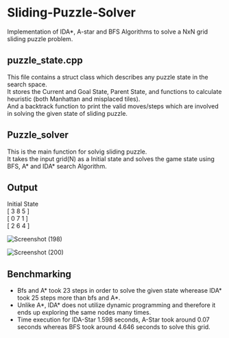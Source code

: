 # Sliding-Puzzle-Solver
Implementation of IDA*, A-star and BFS Algorithms to solve a NxN grid sliding puzzle problem.

## puzzle_state.cpp
This file contains a struct class which describes any puzzle state in the search space.<br/>
It stores the Current and Goal State, Parent State, and functions to calculate heuristic (both Manhattan and misplaced tiles).<br/>
And a backtrack function to print the valid moves/steps which are involved in solving the given state of sliding puzzle.

## Puzzle_solver
This is the main function for solvig sliding puzzle.<br/>
It takes the input grid(N) as a Initial state and solves the game state using BFS, A* and IDA* search Algorithm.

## Output
Initial State<br/>
[ 3 8 5 ]<br/>
[ 0 7 1 ]<br/>
[ 2 6 4 ]<br/>

![Screenshot (198)](https://user-images.githubusercontent.com/62290422/124349490-e1be5e80-dc0c-11eb-8cef-4fc6e1d4b062.png)

![Screenshot (200)](https://user-images.githubusercontent.com/62290422/124349497-e84cd600-dc0c-11eb-97e3-b2f7197002a0.png)


## Benchmarking 
+ Bfs and A* took 23 steps in order to solve the given state wherease IDA* took 25 steps more than bfs and A*.<br/>
+ Unlike A*, IDA* does not utilize dynamic programming and therefore it ends up exploring the same nodes many times.<br/>
+ Time execution for IDA-Star 1.598 seconds, A-Star took around 0.07 seconds whereas BFS took around 4.646 seconds to solve this grid.
